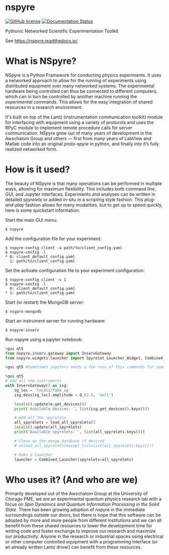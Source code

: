 # nspyre
[![GitHub license](https://img.shields.io/github/license/nspyre-org/nspyre)](https://github.com/nspyre-org/nspyre/blob/master/LICENSE)
[![Documentation Status](https://readthedocs.org/projects/nspyre/badge/?version=latest)](https://nspyre.readthedocs.io/en/latest/?badge=latest)

Pythonic Networked Scientific Experimentation Toolkit

See https://nspyre.readthedocs.io/

# What is NSpyre?

NSpyre is a Python Framework for conducting physics experiments. It uses a
networked approach to allow for the running of experiments using distributed
equipment over many networked systems. The experimental hardware being controlled
can thus be connected to different computers, which can in turn be controlled by
another machine running the *experimental* commands. This allows for the easy
integration of shared resources in a research environment.

It's built on top of the Lantz (instrumentation communication toolkit) module
for interfacing with equipment using a variety of protocols and uses the RPyC
module to implement remote procedure calls for server communication. NSpyre grew
out of many years of development in the Awschalom Group and others — first from
many years of LabView and Matlab code into an original *proto-spyre* in python,
and finally into it’s fully realized networked form.

# How is it used?

The beauty of NSpyre is that many operations can be performed in multiple ways,
allowing for maximum flexibility. This includes both command line, GUI, and
Jupyter interfaces. Experiments and analyses can be written in detailed
*spyrelets* or added in-situ in a scripting style fashion. This
*plug-and-play* fashion allows for many modalities, but to get up to speed quickly,
here is some quickstart information:

Start the main GUI menu:

```
$ nspyre
```

Add the configuration file for your experiment:

```
$ nspyre-config client -a path/to/client_config.yaml
$ nspyre-config -l
* 0: client_default_config.yaml
  1: path/to/client_config.yaml
```

Set the activate configuration file to your experiment configuration:

```
$ nspyre-config client -s 1
$ nspyre-config -l
  0: client_default_config.yaml
* 1: path/to/client_config.yaml
```

Start (or restart) the MongoDB server:

```
$ nsypre-mongodb
```

Start an instrument server for running hardware:

```
$ nspyre-inserv
```

Run nspyre using a jupyter notebook:

```python
%gui qt5
from nspyre.inserv.gateway import InservGateway
from nspyre.widgets.launcher import Spyrelet_Launcher_Widget, Combined_Launcher
```

```python
%gui qt5 #Sometimes jupyters needs a few runs of this commands for some weird reason
```

```python
%gui qt5
# Add all the instruments
with InservGateway() as isg:
    sg_loc = 'local1/fake_sg'
    isg.devs[sg_loc].amplitude = Q_(2.0, 'volt')

    locals().update(m.get_devices())
    print('Available devices: ', list(isg.get_devices().keys()))

    # Add all the spyrelets
    all_spyrelets = load_all_spyrelets()
    locals().update(all_spyrelets)
    print('Available spyrelets: ', list(all_spyrelets.keys()))

    # Clean up the mongo database if desired
    # unload_all_spyrelets(except_list=list(all_spyrelets.keys()))

    # Make a launcher
    launcher = Combined_Launcher(spyrelets=all_spyrelets)
```

# Who uses it? (And who are we)

Primarily developed out of the Awschalom Group at the University of Chicago PME,
we are an experimental quantum physics research lab with a focus on *Spin Dynamics
and Quantum Information Processing in the Solid State*. There has been growing
adoption of nspyre in the immediate surroundings outside our doors, but there is
hope that this software can be adopted by more and more people from different
institutions and we can all benefit from these shared resources to lower the
development time for writing code and foster exchange to improve our research
and maximize our productivity. Anyone in the research or industrial spaces using
electrical or other computer controlled equipment with a programming interface
(or an already written Lantz driver) can benefit from these resources.
